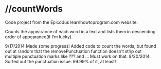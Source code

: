 //countWords
=

Code project from the Epicodus learnhowtoprogram.com website.

Counts the appearance of each word in a text and lists them in descending order of appearance(if I'm lucky).

9/17/2014 Made some progress! Added code to count the words, but found out at random that the removePunctuation function doesn't strip out multiple punctuation marks like ??? and ...
Must work on that.
9/20/2014 Sorted out the punctuation issue. 99.99% of it, at least!
